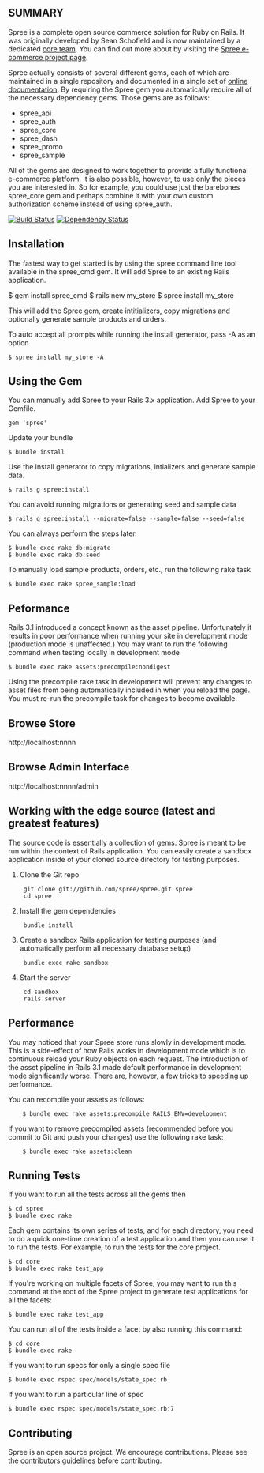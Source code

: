 SUMMARY
-------

Spree is a complete open source commerce solution for Ruby on Rails.  It was originally developed by Sean Schofield
and is now maintained by a dedicated [core team](http://spreecommerce.com/core-team).  You can find out more about
by visiting the [Spree e-commerce project page](http://spreecommerce.com).

Spree actually consists of several different gems, each of which are maintained in a single repository and documented
in a single set of [online documentation](http://spreecommerce.com/documentation).  By requiring the Spree gem you
automatically require all of the necessary dependency gems.  Those gems are as follows:

* spree_api
* spree_auth
* spree_core
* spree_dash
* spree_promo
* spree_sample

All of the gems are designed to work together to provide a fully functional e-commerce platform.  It is also possible,
however, to use only the pieces you are interested in.  So for example, you could use just the barebones spree\_core gem
and perhaps combine it with your own custom authorization scheme instead of using spree_auth.

[![Build Status](https://secure.travis-ci.org/spree/spree.png)](http://travis-ci.org/spree/spree)
[![Dependency Status](https://gemnasium.com/spree/spree.png)](https://gemnasium.com/spree/spree)

Installation
------------

The fastest way to get started is by using the spree command line tool
available in the spree_cmd gem. It will add Spree to an existing Rails
application.

  $ gem install spree_cmd
  $ rails new my_store
  $ spree install my_store

This will add the Spree gem, create intitializers, copy migrations and
optionally generate sample products and orders.
  
To auto accept all prompts while running the install generator, pass -A as an option

	$ spree install my_store -A

Using the Gem
-------------

You can manually add Spree to your Rails 3.x application. Add Spree to
your Gemfile.

    gem 'spree'

Update your bundle

    $ bundle install

Use the install generator to copy migrations, intializers and generate
sample data.

    $ rails g spree:install

You can avoid running migrations or generating seed and sample data

    $ rails g spree:install --migrate=false --sample=false --seed=false

You can always perform the steps later.

    $ bundle exec rake db:migrate
    $ bundle exec rake db:seed

To manually load sample products, orders, etc., run the following rake task

    $ bundle exec rake spree_sample:load

Peformance
----------

Rails 3.1 introduced a concept known as the asset pipeline.  Unfortunately it results in poor performance when running your site in development mode (production mode is unaffected.)  You may want to run the following command when testing locally in development mode

    $ bundle exec rake assets:precompile:nondigest

Using the precompile rake task in development will prevent any changes to asset files from being automatically included in when you reload the page. You must re-run the precompile task for changes to become available.

Browse Store
------------

http://localhost:nnnn

Browse Admin Interface
----------------------

http://localhost:nnnn/admin



Working with the edge source (latest and greatest features)
-----------------------------------------------------------

The source code is essentially a collection of gems.  Spree is meant to be run within the context of Rails application.  You can easily create a sandbox application inside of your cloned source directory for testing purposes.


1. Clone the Git repo

        git clone git://github.com/spree/spree.git spree
        cd spree

2. Install the gem dependencies

        bundle install

3. Create a sandbox Rails application for testing purposes (and automatically perform all necessary database setup)

        bundle exec rake sandbox

6. Start the server

        cd sandbox
        rails server

Performance
-----------

You may noticed that your Spree store runs slowly in development mode.  This is a side-effect of how Rails works in development mode which is to continuous reload your Ruby objects on each request.  The introduction of the asset pipeline in Rails 3.1 made default performance in development mode significantly worse.  There are, however, a few tricks to speeding up performance.

You can recompile your assets as follows:

        $ bundle exec rake assets:precompile RAILS_ENV=development

If you want to remove precompiled assets (recommended before you commit to Git and push your changes) use the following rake task:

        $ bundle exec rake assets:clean



Running Tests
-------------

If you want to run all the tests across all the gems then

    $ cd spree
    $ bundle exec rake

Each gem contains its own series of tests, and for each directory, you need to do a quick one-time
creation of a test application and then you can use it to run the tests.  For example, to run the
tests for the core project.

    $ cd core
    $ bundle exec rake test_app

If you're working on multiple facets of Spree, you may want
to run this command at the root of the Spree project to
generate test applications for all the facets:

    $ bundle exec rake test_app

You can run all of the tests inside a facet by also running
this command:

    $ cd core
    $ bundle exec rake

If you want to run specs for only a single spec file

    $ bundle exec rspec spec/models/state_spec.rb

If you want to run a particular line of spec

    $ bundle exec rspec spec/models/state_spec.rb:7


Contributing
------------

Spree is an open source project.  We encourage contributions.  Please see the [contributors guidelines](http://spreecommerce.com/documentation/contributing_to_spree.html) before contributing.
